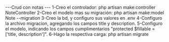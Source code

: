 ---Crud con notas ---
1-Creo el controlador: php artisan make:controller NoteController
2-Creo el modelo mas su migración: php artisan make:model Note --migration
3-Creo la bd, y configuro sus valores en .env
4-Configuro la archivo migracion, agregando los campos title y description.
5-Configuro el modelo, indicando los campos cumplimentarios "protected $fillable = ['title, description']".
6-Hago la respectiva carga: php artisan migrate

